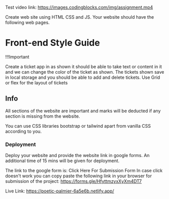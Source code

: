 Test video link: https://images.codingblocks.com/img/assignment.mp4

Create web site using HTML CSS and JS. Your website should have the following web pages.

# Front-end Style Guide

!!!Important

Create a ticket app in as shown it should be able to take text or content in it and we can change the color of the ticket as shown. The tickets shown save in local storage and you should be able to add and delete tickets. Use Grid or flex for the layout of tickets

## Info

All sections of the website are important and marks will be deducted if any section is missing from the website.

You can use CSS libraries bootstrap or tailwind apart from vanilla CSS according to you.

### Deployment

Deploy your website and provide the website link in google forms. An additional time of 15 mins will be given for deployment.

The link to the google form is: Click Here For Submission Form
In case click doesn't work you can copy paste the following link in your browser for submission of the project:
https://forms.gle/HfyttmzyxXyXm4DT7

Live Link: https://poetic-palmier-6a5e6b.netlify.app/